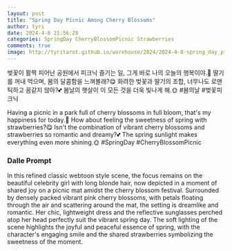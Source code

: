 ```yaml
---
layout: post
title: "Spring Day Picnic Among Cherry Blossoms"
author: tyri
date: 2024-4-8 21:56:28
categories: SpringDay CherryBlossomPicnic Strawberries
comments: true
image: http://tyritarot.github.io/warehouse/2024/2024-4-8-spring_day_picnic_among_cherry_blossoms_title.jpeg
---
```


벚꽃이 활짝 피어난 공원에서 피크닉 즐기는 일, 그게 바로 나의 오늘의 행복이야.🌸 딸기를 꺼내 먹으며, 봄의 달콤함을 느껴볼래?😋 화려한 벚꽃과 딸기의 조합, 너무나도 로맨틱하고 꿈같지 않아?💕 봄날의 햇살이 이 모든 것을 더욱 빛나게 해.🌞 #봄의날 #벚꽃피크닉

Having a picnic in a park full of cherry blossoms in full bloom, that's my happiness for today.🌸 How about feeling the sweetness of spring with strawberries?😋 Isn't the combination of vibrant cherry blossoms and strawberries so romantic and dreamy?💕 The spring sunlight makes everything even more shining.🌞 #SpringDay #CherryBlossomPicnic

### Dalle Prompt

In this refined classic webtoon style scene, the focus remains on the beautiful celebrity girl with long blonde hair, now depicted in a moment of shared joy on a picnic mat amidst the cherry blossom festival. Surrounded by densely packed vibrant pink cherry blossoms, with petals floating through the air and scattering around the mat, the setting is dreamlike and romantic. Her chic, lightweight dress and the reflective sunglasses perched atop her head perfectly suit the vibrant spring day. The soft lighting of the scene highlights the joyful and peaceful essence of spring, with the character's engaging smile and the shared strawberries symbolizing the sweetness of the moment.
